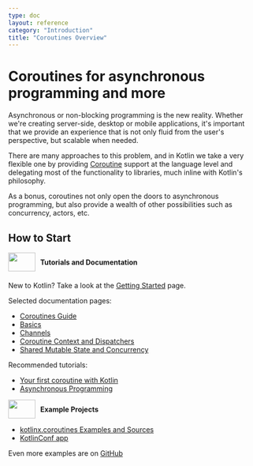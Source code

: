```yaml
---
type: doc
layout: reference
category: "Introduction"
title: "Coroutines Overview"
---
```


# Coroutines for asynchronous programming and more

Asynchronous or non-blocking programming is the new reality. Whether we're creating server-side, desktop or mobile applications, it's important 
that we provide an experience that is not only fluid from the user's perspective, but scalable when needed.

There are many approaches to this problem, and in Kotlin we take a very flexible one by providing [Coroutine](https://en.wikipedia.org/wiki/Coroutine) support at the language 
level and delegating most of the functionality to libraries, much inline with Kotlin's philosophy. 

As a bonus, coroutines not only open the doors to asynchronous programming, but also provide a wealth of other possibilities such as concurrency, actors, etc.


## How to Start

<div style="display: flex; align-items: center; margin-bottom: 20px">
    <img src="{{ url_for('asset', path='images/landing/native/book.png') }}" height="38p" width="55" style="margin-right: 10px;">
    <b>Tutorials and Documentation</b>
</div>

New to Kotlin? Take a look at the [Getting Started](/docs/reference/basic-syntax.html) page.

Selected documentation pages:
- [Coroutines Guide](/docs/reference/coroutines/coroutines-guide.html)
- [Basics](/docs/reference/coroutines/basics.html)
- [Channels](/docs/reference/coroutines/channels.html)
- [Coroutine Context and Dispatchers](/docs/reference/coroutines/coroutine-context-and-dispatchers.html)
- [Shared Mutable State and Concurrency](/docs/reference/coroutines/shared-mutable-state-and-concurrency.html)

Recommended tutorials:
- [Your first coroutine with Kotlin](../tutorials/coroutines/coroutines-basic-jvm.html)
- [Asynchronous Programming](../tutorials/coroutines/async-programming.html)

<div style="display: flex; align-items: center; margin-bottom: 10px;">
    <img src="{{ url_for('asset', path='images/landing/native/try.png') }}" height="38p" width="55" style="margin-right: 10px;">
    <b>Example Projects</b>
</div>

- [kotlinx.coroutines Examples and Sources](https://github.com/Kotlin/kotlin-coroutines/tree/master/examples)
- [KotlinConf app](https://github.com/JetBrains/kotlinconf-app/tree/master/ios) 

Even more examples are on [GitHub](https://github.com/JetBrains/kotlin-examples)
